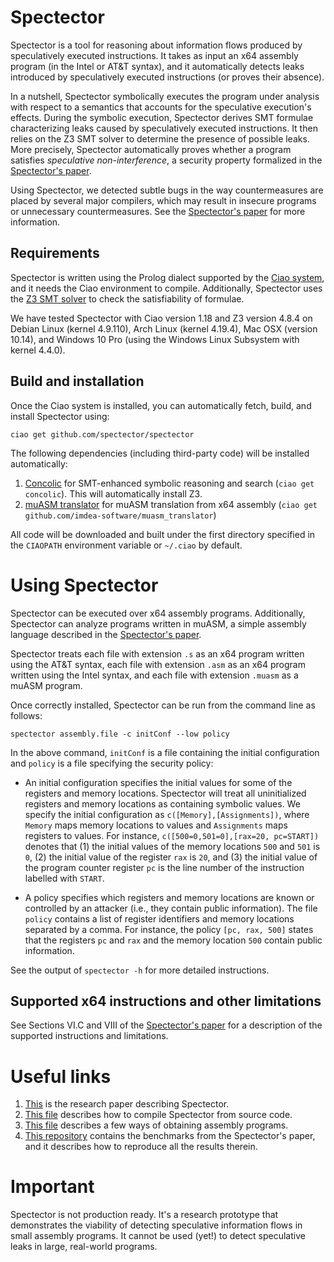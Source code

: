 # Spectector

Spectector is a tool for reasoning about information flows produced by
speculatively executed instructions. It takes as input an x64 assembly
program (in the Intel or AT&T syntax), and it automatically
detects leaks introduced by speculatively executed instructions (or
proves their absence).

In a nutshell, Spectector symbolically executes the program under analysis with
respect to a semantics that accounts for the speculative execution's effects.
During the symbolic execution, Spectector derives SMT formulae characterizing
leaks caused by speculatively executed instructions. It then relies on the Z3
SMT solver to determine the presence of possible leaks. More precisely,
Spectector automatically proves whether a program satisfies _speculative
non-interference_, a security property formalized in the [Spectector's
paper](docs/paper.pdf).

Using Spectector, we detected subtle bugs in the way countermeasures
are placed by several major compilers, which may result in insecure
programs or unnecessary countermeasures. See the
[Spectector's paper](docs/paper.pdf) for more information.

## Requirements

Spectector is written using the Prolog dialect supported by the
[Ciao system](https://github.com/ciao-lang/ciao), and it needs the Ciao environment
to compile. Additionally, Spectector uses the
[Z3 SMT solver](https://github.com/Z3Prover/z3) to check the
satisfiability of formulae.

We have tested Spectector with Ciao version 1.18 and Z3 version 4.8.4 on Debian
Linux (kernel 4.9.110), Arch Linux (kernel 4.19.4), Mac OSX (version 10.14), and
Windows 10 Pro (using the Windows Linux Subsystem with kernel 4.4.0).

## Build and installation

Once the Ciao system is installed, you can automatically fetch, build, and install Spectector using:

```
ciao get github.com/spectector/spectector
```

The following dependencies (including third-party code) will be
installed automatically:

1. [Concolic](https://github.com/ciao-lang/concolic) for
   SMT-enhanced symbolic reasoning and search
   (`ciao get concolic`). This will automatically install Z3.
2. [muASM translator](https://github.com/spectector/muasm_translator)
   for muASM translation from x64 assembly (`ciao get
   github.com/imdea-software/muasm_translator`)

All code will be downloaded and built under the first directory
specified in the `CIAOPATH` environment variable or `~/.ciao` by
default.

# Using Spectector

Spectector can be executed over x64 assembly programs. Additionally,
Spectector can analyze programs written in muASM, a simple assembly
language described in the [Spectector's paper](docs/paper.pdf).

Spectector treats each file with extension `.s` as an x64 program
written using the AT&T syntax, each file with extension `.asm` as an
x64 program written using the Intel syntax, and each file with
extension `.muasm` as a muASM program.

Once correctly installed, Spectector can be run from the command line
as follows:

```
spectector assembly.file -c initConf --low policy
```

In the above command, `initConf` is a file containing the initial configuration
and `policy` is a file specifying the security policy:

* An initial configuration specifies the initial values for some of the
  registers and memory locations. Spectector will treat all uninitialized
  registers and memory locations as containing symbolic values. We specify the
  initial configuration as `c([Memory],[Assignments])`, where `Memory` maps
  memory locations to values and `Assignments` maps registers to values. For
  instance, `c([500=0,501=0],[rax=20, pc=START])` denotes that (1) the initial
  values of the memory locations `500` and `501` is `0`, (2) the initial value
  of the register `rax` is `20`, and (3) the initial value of the program
  counter register `pc` is the line number of the instruction labelled with `START`.

* A policy specifies which registers and memory locations are known or
  controlled by an attacker (i.e., they contain public information). The file
  `policy` contains  a list of register identifiers and memory locations
  separated by a comma. For instance, the policy `[pc, rax, 500]` states that
  the registers `pc` and `rax` and the memory location `500` contain public
  information.

See the output of `spectector -h` for more detailed instructions.

## Supported x64 instructions and other limitations

See Sections VI.C and VIII of the [Spectector's paper](docs/paper.pdf) for a
description of the supported instructions and limitations.

# Useful links

1. [This](docs/paper.pdf) is the research paper describing Spectector.
2. [This file](docs/compiling_from_sources.md) describes how to compile Spectector from source code.
3. [This file](docs/obtaining_assembly_programs.md) describes a few ways of obtaining assembly programs.
4. [This repository](https://gitlab.software.imdea.org/speculative-execution/spectector-benchmarks) contains the benchmarks from the Spectector's paper, and it describes how to reproduce all the results therein.

# Important

Spectector is not production ready. It's a research prototype that demonstrates
the viability of detecting speculative information flows in small assembly
programs. It cannot be used (yet!) to detect speculative leaks in large,
real-world programs.